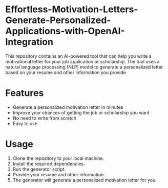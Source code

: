 # Effortless-Motivation-Letters-Generate-Personalized-Applications-with-OpenAI-Integration
This repository contains an AI-powered tool that can help you write a motivational letter for your job application or scholarship. The tool uses a natural language processing (NLP) model to generate a personalized letter based on your resume and other information you provide.

# Features
* Generate a personalized motivation letter in minutes
* Improve your chances of getting the job or scholarship you want
* No need to write from scratch
* Easy to use
# Usage
1. Clone the repository to your local machine.
2. Install the required dependencies.
3. Run the generator script.
4. Provide your resume and other information.
5. The generator will generate a personalized motivation letter for you.

